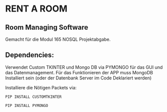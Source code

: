 # RENT A ROOM 
## Room Managing Software


Gemacht für die Modul 165 NOSQL Projektabgabe.



## Dependencies: 
Verwendet Custom TKINTER und Mongo DB via PYMONGO für das GUI und das Datenmanagement.
Für das Funktionieren der APP muss MongoDB Installiert sein (oder der Datenbank Server im Code Deklariert werden)

Installiere die Nötigen Packets via: 

`PIP INSTALL CUSTOMTKINTER`

`PIP INSTALL PYMONGO`


